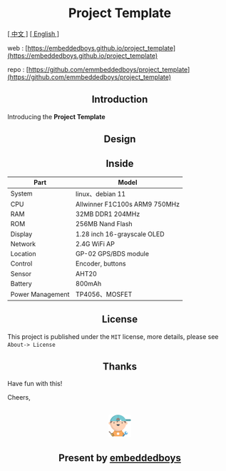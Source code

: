 <h1 align="center">
    <span>Project Template</span>
</h1>

[[ 中文 ]](README.md) [[ English ]](README.en.md)

web : [https://embeddedboys.github.io/project_template](https://embeddedboys.github.io/project_template)

repo : [https://github.com/emmbeddedboys/project_template](https://github.com/emmbeddedboys/project_template)

<h2 align="center">
    <span>Introduction</span>
</h2>

<!-- A short introduction to the project -->

Introducing the **Project Template**


<h2 align="center">
    <span>Design</span>
</h2>

<!-- Short design process -->

<h2 align="center">
    <span>Inside</span>
</h2>

<!-- Tables about resources -->

| Part             | Model                         |
|------------------|-------------------------------|
| System           | linux、debian 11               |
| CPU              | Allwinner F1C100s ARM9 750MHz |
| RAM              | 32MB DDR1 204MHz              |
| ROM              | 256MB Nand Flash              |
| Display          | 1.28 inch  16-grayscale OLED          |
| Network          | 2.4G WiFi AP                  |
| Location         | GP-02 GPS/BDS module            |
| Control          | Encoder, buttons               |
| Sensor           | AHT20                         |
| Battery          | 800mAh                        |
| Power Management | TP4056、MOSFET                 |



<h2 align="center">
    <span>License</span>
</h2>


This project is published under the `MIT` license, more details, please see `About-> License`

<h2 align="center">
    <span>Thanks</span>
</h2>

<!-- 对该项目做出贡献的组织或个人 -->

Have fun with this!

Cheers,

<h2 align="center">
    <img src="assets/048-boy-next.png" width="10%" alt="embeddedboys logo"/>
</h2>
<h2 align="center">
    Present by <a href="https://embeddedboys.github.io/">embeddedboys</a>
</h2>